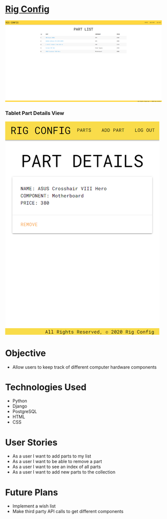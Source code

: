 # [Rig Config](https://rigconfig.herokuapp.com/)

![Image](./img/partlist.png)

### Tablet Part Details View

![Image](./img/partdetails.png)

# Objective

-   Allow users to keep track of different computer hardware components

# Technologies Used

-   Python
-   Django
-   PostgreSQL
-   HTML
-   CSS

# User Stories

-   As a user I want to add parts to my list
-   As a user I want to be able to remove a part
-   As a user I want to see an index of all parts
-   As a user I want to add new parts to the collection

# Future Plans

-   Implement a wish list
-   Make third party API calls to get different components
